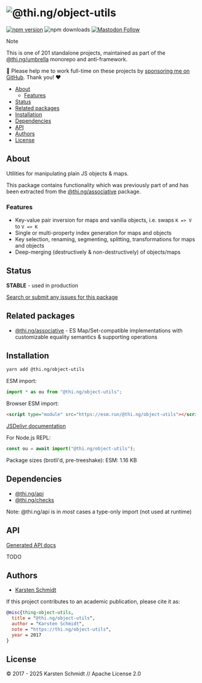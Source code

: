 <!-- This file is generated - DO NOT EDIT! -->
<!-- Please see: https://github.com/thi-ng/umbrella/blob/develop/CONTRIBUTING.md#changes-to-readme-files -->
# ![@thi.ng/object-utils](https://media.thi.ng/umbrella/banners-20230807/thing-object-utils.svg?ede54c24)

[![npm version](https://img.shields.io/npm/v/@thi.ng/object-utils.svg)](https://www.npmjs.com/package/@thi.ng/object-utils)
![npm downloads](https://img.shields.io/npm/dm/@thi.ng/object-utils.svg)
[![Mastodon Follow](https://img.shields.io/mastodon/follow/109331703950160316?domain=https%3A%2F%2Fmastodon.thi.ng&style=social)](https://mastodon.thi.ng/@toxi)

> [!NOTE]
> This is one of 201 standalone projects, maintained as part
> of the [@thi.ng/umbrella](https://github.com/thi-ng/umbrella/) monorepo
> and anti-framework.
>
> 🚀 Please help me to work full-time on these projects by [sponsoring me on
> GitHub](https://github.com/sponsors/postspectacular). Thank you! ❤️

- [About](#about)
  - [Features](#features)
- [Status](#status)
- [Related packages](#related-packages)
- [Installation](#installation)
- [Dependencies](#dependencies)
- [API](#api)
- [Authors](#authors)
- [License](#license)

## About

Utilities for manipulating plain JS objects & maps.

This package contains functionality which was previously part of and has been
extracted from the [@thi.ng/associative](https://thi.ng/associative) package.

### Features

- Key-value pair inversion for maps and vanilla objects, i.e. swaps `K => V` to `V => K`
- Single or multi-property index generation for maps and objects
- Key selection, renaming, segmenting, splitting, transformations for maps and
  objects
- Deep-merging (destructively & non-destructively) of objects/maps

## Status

**STABLE** - used in production

[Search or submit any issues for this package](https://github.com/thi-ng/umbrella/issues?q=%5Bobject-utils%5D+in%3Atitle)

## Related packages

- [@thi.ng/associative](https://github.com/thi-ng/umbrella/tree/develop/packages/associative) - ES Map/Set-compatible implementations with customizable equality semantics & supporting operations

## Installation

```bash
yarn add @thi.ng/object-utils
```

ESM import:

```ts
import * as ou from "@thi.ng/object-utils";
```

Browser ESM import:

```html
<script type="module" src="https://esm.run/@thi.ng/object-utils"></script>
```

[JSDelivr documentation](https://www.jsdelivr.com/)

For Node.js REPL:

```js
const ou = await import("@thi.ng/object-utils");
```

Package sizes (brotli'd, pre-treeshake): ESM: 1.16 KB

## Dependencies

- [@thi.ng/api](https://github.com/thi-ng/umbrella/tree/develop/packages/api)
- [@thi.ng/checks](https://github.com/thi-ng/umbrella/tree/develop/packages/checks)

Note: @thi.ng/api is in _most_ cases a type-only import (not used at runtime)

## API

[Generated API docs](https://docs.thi.ng/umbrella/object-utils/)

TODO

## Authors

- [Karsten Schmidt](https://thi.ng)

If this project contributes to an academic publication, please cite it as:

```bibtex
@misc{thing-object-utils,
  title = "@thi.ng/object-utils",
  author = "Karsten Schmidt",
  note = "https://thi.ng/object-utils",
  year = 2017
}
```

## License

&copy; 2017 - 2025 Karsten Schmidt // Apache License 2.0
